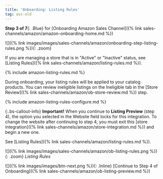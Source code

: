 ```yaml
---
title: 'Onboarding: Listing Rules'
tag: asc-old
---
```



**Step 3 of 7**{: .Blue} for [Onboarding Amazon Sales Channel]({% link sales-channels/amazon/amazon-onboarding-home.md %})

![]({% link images/images/sales-channels/amazon/onboarding-step-listing-rules.png %}){: .zoom}

If you are managing a store that is in "Active" or "Inactive" status, see [Listing Rules]({% link sales-channels/amazon/listing-rules.md %}).

{% include amazon-listing-rules.md %}

During onboarding, your listing rules will be applied to your catalog products. You can review ineligible listings on the Ineligible tab in the [Store Review]({% link sales-channels/amazon/ob-store-review.md %}) step.

{% include amazon-listing-rules-configure.md %}

{:.bs-callout-info}
**Important!** When you continue to **Listing Preview** (step 4), the option you selected in the Website field locks for this integration. To change the website after continuing to step 4, you must exit this [store integration]({% link sales-channels/amazon/store-integration.md %}) and begin a new one.

See [Listing Rules]({% link sales-channels/amazon/listing-rules.md %}).

![]({% link images/images/sales-channels/amazon/ob-listing-rules.png %}){: .zoom}
_Listing Rules_

![]({% link images/images/btn-next.png %}){: .Inline} [Continue to Step 4 of Onboarding]({% link sales-channels/amazon/ob-listing-preview.md %})

